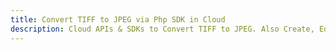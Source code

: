 ---title: Convert TIFF to JPEG via Php SDK in Clouddescription: Cloud APIs & SDKs to Convert TIFF to JPEG. Also Create, Edit & Render Microsoft Word & OpenOffice documents in the Cloud.---